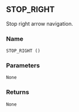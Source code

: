 ## STOP\_RIGHT

Stop right arrow navigation.


### Name

`STOP_RIGHT ()`


### Parameters

`None`


### Returns

`None`